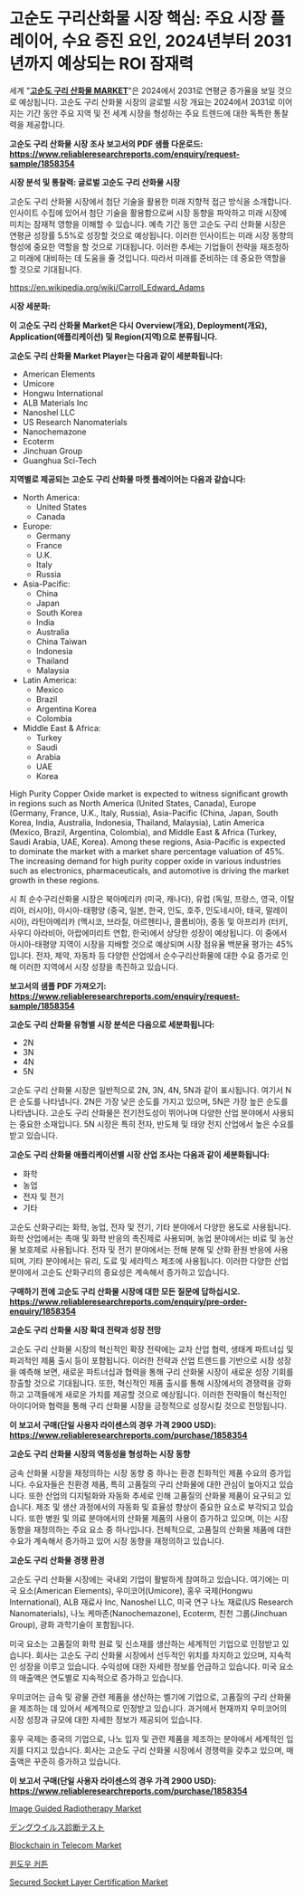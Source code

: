 <p><h1>고순도 구리산화물 시장 핵심: 주요 시장 플레이어, 수요 증진 요인, 2024년부터 2031년까지 예상되는 ROI 잠재력</h1></p><p>세계 "<strong><a href="https://www.reliableresearchreports.com/high-purity-copper-oxide-r1858354">고순도 구리 산화물 MARKET</a></strong>"은 2024에서 2031로 연평균 증가율을 보일 것으로 예상됩니다. 고순도 구리 산화물 시장의 글로벌 시장 개요는 2024에서 2031로 이어지는 기간 동안 주요 지역 및 전 세계 시장을 형성하는 주요 트렌드에 대한 독특한 통찰력을 제공합니다.</p>
<p><strong>고순도 구리 산화물 시장 조사 보고서의 PDF 샘플 다운로드: <a href="https://www.reliableresearchreports.com/enquiry/request-sample/1858354">https://www.reliableresearchreports.com/enquiry/request-sample/1858354</a></strong></p>
<p><strong>시장 분석 및 통찰력: 글로벌 고순도 구리 산화물 시장</strong></p>
<p><p>고순도 구리 산화물 시장에서 첨단 기술을 활용한 미래 지향적 접근 방식을 소개합니다. 인사이트 수집에 있어서 첨단 기술을 활용함으로써 시장 동향을 파악하고 미래 시장에 미치는 잠재적 영향을 이해할 수 있습니다. 예측 기간 동안 고순도 구리 산화물 시장은 연평균 성장률 5.5%로 성장할 것으로 예상됩니다. 이러한 인사이트는 미래 시장 동향의 형성에 중요한 역할을 할 것으로 기대됩니다. 이러한 추세는 기업들이 전략을 재조정하고 미래에 대비하는 데 도움을 줄 것입니다. 따라서 미래를 준비하는 데 중요한 역할을 할 것으로 기대됩니다.</p></p>
<p><a href="%7CAUTHORITHY_DOMAIN_URL%7C">https://en.wikipedia.org/wiki/Carroll_Edward_Adams</a></p>
<p><strong>시장 세분화:</strong></p>
<p><strong>이 고순도 구리 산화물 Market은 다시 Overview(개요), Deployment(개요), Application(애플리케이션) 및 Region(지역)으로 분류됩니다.</strong></p>
<p><strong>고순도 구리 산화물 Market Player는 다음과 같이 세분화됩니다:</strong></p>
<p><ul><li>American Elements</li><li>Umicore</li><li>Hongwu International</li><li>ALB Materials Inc</li><li>Nanoshel LLC</li><li>US Research Nanomaterials</li><li>Nanochemazone</li><li>Ecoterm</li><li>Jinchuan Group</li><li>Guanghua Sci-Tech</li></ul></p>
<p><strong>지역별로 제공되는 고순도 구리 산화물 마켓 플레이어는 다음과 같습니다:</strong></p>
<p><ul>
    <li>
        North America:
        <ul>
            <li>United States</li>
            <li>Canada</li>
        </ul>
    </li>
    <li>
        Europe:
        <ul>
            <li>Germany</li>
            <li>France</li>
            <li>U.K.</li>
            <li>Italy</li>
            <li>Russia</li>
        </ul>
    </li>
    <li>
        Asia-Pacific:
        <ul>
            <li>China</li>
            <li>Japan</li>
            <li>South Korea</li>
            <li>India</li>
            <li>Australia</li>
            <li>China Taiwan</li>
            <li>Indonesia</li>
            <li>Thailand</li>
            <li>Malaysia</li>
        </ul>
    </li>
    <li>
        Latin America:
        <ul>
            <li>Mexico</li>
            <li>Brazil</li>
            <li>Argentina Korea</li>
            <li>Colombia</li>
        </ul>
    </li>
    <li>
        Middle East & Africa:
        <ul>
            <li>Turkey</li>
            <li>Saudi</li>
            <li>Arabia</li>
            <li>UAE</li>
            <li>Korea</li>
        </ul>
    </li>
    </ul></p>
<p><p>High Purity Copper Oxide market is expected to witness significant growth in regions such as North America (United States, Canada), Europe (Germany, France, U.K., Italy, Russia), Asia-Pacific (China, Japan, South Korea, India, Australia, Indonesia, Thailand, Malaysia), Latin America (Mexico, Brazil, Argentina, Colombia), and Middle East & Africa (Turkey, Saudi Arabia, UAE, Korea). Among these regions, Asia-Pacific is expected to dominate the market with a market share percentage valuation of 45%. The increasing demand for high purity copper oxide in various industries such as electronics, pharmaceuticals, and automotive is driving the market growth in these regions. </p><p>시 최 순수구리산화물 시장은 북아메리카 (미국, 캐나다), 유럽 (독일, 프랑스, 영국, 이탈리아, 러시아), 아시아-태평양 (중국, 일본, 한국, 인도, 호주, 인도네시아, 태국, 말레이시아), 라틴아메리카 (멕시코, 브라질, 아르헨티나, 콜롬비아), 중동 및 아프리카 (터키, 사우디 아라비아, 아랍에미리트 연합, 한국)에서 상당한 성장이 예상됩니다. 이 중에서 아시아-태평양 지역이 시장을 지배할 것으로 예상되며 시장 점유율 백분율 평가는 45%입니다. 전자, 제약, 자동차 등 다양한 산업에서 순수구리산화물에 대한 수요 증가로 인해 이러한 지역에서 시장 성장을 촉진하고 있습니다.</p></p>
<p><strong>보고서의 샘플 PDF 가져오기: <a href="https://www.reliableresearchreports.com/enquiry/request-sample/1858354">https://www.reliableresearchreports.com/enquiry/request-sample/1858354</a></strong></p>
<p><strong>고순도 구리 산화물 유형별 시장 분석은 다음으로 세분화됩니다:</strong></p>
<p><ul><li>2N</li><li>3N</li><li>4N</li><li>5N</li></ul></p>
<p><p>고순도 구리 산화물 시장은 일반적으로 2N, 3N, 4N, 5N과 같이 표시됩니다. 여기서 N은 순도를 나타냅니다. 2N은 가장 낮은 순도를 가지고 있으며, 5N은 가장 높은 순도를 나타냅니다. 고순도 구리 산화물은 전기전도성이 뛰어나며 다양한 산업 분야에서 사용되는 중요한 소재입니다. 5N 시장은 특히 전자, 반도체 및 태양 전지 산업에서 높은 수요를 받고 있습니다.</p></p>
<p><strong>고순도 구리 산화물 애플리케이션별 시장 산업 조사는 다음과 같이 세분화됩니다:</strong></p>
<p><ul><li>화학</li><li>농업</li><li>전자 및 전기</li><li>기타</li></ul></p>
<p><p>고순도 산화구리는 화학, 농업, 전자 및 전기, 기타 분야에서 다양한 용도로 사용됩니다. 화학 산업에서는 촉매 및 화학 반응의 촉진제로 사용되며, 농업 분야에서는 비료 및 농산물 보호제로 사용됩니다. 전자 및 전기 분야에서는 전해 분해 및 산화 환원 반응에 사용되며, 기타 분야에서는 유리, 도료 및 세라믹스 제조에 사용됩니다. 이러한 다양한 산업 분야에서 고순도 산화구리의 중요성은 계속해서 증가하고 있습니다.</p></p>
<p><strong>구매하기 전에 고순도 구리 산화물 시장에 대한 모든 질문에 답하십시오. <a href="https://www.reliableresearchreports.com/enquiry/pre-order-enquiry/1858354">https://www.reliableresearchreports.com/enquiry/pre-order-enquiry/1858354</a></strong></p>
<p><strong>고순도 구리 산화물 시장 확대 전략과 성장 전망</strong></p>
<p><p>고순도 구리 산화물 시장의 혁신적인 확장 전략에는 교차 산업 협력, 생태계 파트너십 및 파괴적인 제품 출시 등이 포함됩니다. 이러한 전략과 산업 트렌드를 기반으로 시장 성장을 예측해 보면, 새로운 파트너십과 협력을 통해 구리 산화물 시장이 새로운 성장 기회를 창출할 것으로 기대됩니다. 또한, 혁신적인 제품 출시를 통해 시장에서의 경쟁력을 강화하고 고객들에게 새로운 가치를 제공할 것으로 예상됩니다. 이러한 전략들이 혁신적인 아이디어와 협력을 통해 구리 산화물 시장을 긍정적으로 성장시킬 것으로 전망됩니다.</p></p>
<p><strong>이 보고서 구매(단일 사용자 라이센스의 경우 가격 2900 USD): <a href="https://www.reliableresearchreports.com/purchase/1858354">https://www.reliableresearchreports.com/purchase/1858354</a></strong></p>
<p><strong>고순도 구리 산화물 시장의 역동성을 형성하는 시장 동향</strong></p>
<p><p>금속 산화물 시장을 재정의하는 시장 동향 중 하나는 환경 친화적인 제품 수요의 증가입니다. 수요자들은 친환경 제품, 특히 고품질의 구리 산화물에 대한 관심이 높아지고 있습니다. 또한 산업의 디지털화와 자동화 추세로 인해 고품질의 산화물 제품이 요구되고 있습니다. 제조 및 생산 과정에서의 자동화 및 효율성 향상이 중요한 요소로 부각되고 있습니다. 또한 병원 및 의료 분야에서의 산화물 제품의 사용이 증가하고 있으며, 이는 시장 동향을 재정의하는 주요 요소 중 하나입니다. 전체적으로, 고품질의 산화물 제품에 대한 수요가 계속해서 증가하고 있어 시장 동향을 재정의하고 있습니다.</p></p>
<p><strong>고순도 구리 산화물 경쟁 환경</strong></p>
<p><p>고순도 구리 산화물 시장에는 국내외 기업이 활발하게 참여하고 있습니다. 여기에는 미국 요소(American Elements), 우미코어(Umicore), 홍우 국제(Hongwu International), ALB 재료사 Inc, Nanoshel LLC, 미국 연구 나노 재료(US Research Nanomaterials), 나노 케마존(Nanochemazone), Ecoterm, 친천 그룹(Jinchuan Group), 광화 과학기술이 포함됩니다.</p><p>미국 요소는 고품질의 화학 원료 및 신소재를 생산하는 세계적인 기업으로 인정받고 있습니다. 회사는 고순도 구리 산화물 시장에서 선두적인 위치를 차지하고 있으며, 지속적인 성장을 이루고 있습니다. 수익성에 대한 자세한 정보를 언급하고 있습니다. 미국 요소의 매출액은 연도별로 지속적으로 증가하고 있습니다. </p><p>우미코어는 금속 및 광물 관련 제품을 생산하는 벨기에 기업으로, 고품질의 구리 산화물을 제조하는 데 있어서 세계적으로 인정받고 있습니다. 과거에서 현재까지 우미코어의 시장 성장과 규모에 대한 자세한 정보가 제공되어 있습니다.</p><p>홍우 국제는 중국의 기업으로, 나노 입자 및 관련 제품을 제조하는 분야에서 세계적인 입지를 다지고 있습니다. 회사는 고순도 구리 산화물 시장에서 경쟁력을 갖추고 있으며, 매출액은 꾸준히 증가하고 있습니다.</p></p>
<p><strong>이 보고서 구매(단일 사용자 라이센스의 경우 가격 2900 USD): <a href="https://www.reliableresearchreports.com/purchase/1858354">https://www.reliableresearchreports.com/purchase/1858354</a></strong></p>
<p><p><a href="https://medium.com/@marcoshoppe2023/image-guided-radiotherapy-market-global-market-share-and-ranking-overall-sales-and-demand-5a4d6d1cb746">Image Guided Radiotherapy Market</a></p><p><a href="https://medium.com/@novastamm2023/%E3%83%87%E3%83%B3%E3%82%B0%E7%86%B1%E3%82%A6%E3%82%A4%E3%83%AB%E3%82%B9%E8%A8%BA%E6%96%AD%E3%83%86%E3%82%B9%E3%83%88%E3%81%AE%E5%B8%82%E5%A0%B4%E3%82%B7%E3%82%A7%E3%82%A2-%E3%82%B5%E3%82%A4%E3%82%BA-%E3%83%88%E3%83%AC%E3%83%B3%E3%83%89-%E7%94%A3%E6%A5%AD%E5%88%86%E6%9E%90%E3%83%AC%E3%83%9D%E3%83%BC%E3%83%88-%E5%BF%9C%E7%94%A8-%E7%97%85%E9%99%A2-%E7%A0%94%E7%A9%B6%E6%A9%9F%E9%96%A2-%E3%81%9D%E3%81%AE%E4%BB%96-%E3%82%BF%E3%82%A4%E3%83%97-%E3%83%87%E3%83%B3%E3%82%B0ns1ag%E3%83%86%E3%82%B9%E3%83%88-%E3%83%87%E3%83%B3%E3%82%B0igg-igm%E3%83%86%E3%82%B9%E3%83%88-%E3%83%87%E3%83%B3%E3%82%B0ns1-7ba84f529abe">デングウイルス診断テスト</a></p><p><a href="https://medium.com/@karleeprice2004/insights-into-the-blockchain-in-telecom-market-size-which-is-expanding-with-a-6-5-8bb780b521a0">Blockchain in Telecom Market</a></p><p><a href="https://medium.com/@czbtzkwc9/%EC%B0%BD%EC%BB%A4%ED%8A%BC-%EC%8B%9C%EC%9E%A5-%EC%A1%B0%EC%82%AC-%EB%B3%B4%EA%B3%A0%EC%84%9C-2031%EB%85%84%EA%B9%8C%EC%A7%80-10-2-%EC%9D%98-cagr%EB%A1%9C-%EC%84%B1%EC%9E%A5%ED%95%98%EB%8A%94-%EC%B0%BD%EC%BB%A4%ED%8A%BC-%EC%8B%9C%EC%9E%A5-%EA%B7%9C%EB%AA%A8-%EB%B0%8F-%EC%88%98%EC%9D%B5-%EB%B6%84%EC%84%9D-%EA%B2%80%ED%86%A0-9cc4ea4bbd39">윈도우 커튼</a></p><p><a href="https://github.com/RichRobinson5/Market-Research-Report-List-6/blob/main/secured-socket-layer-certification-market.md">Secured Socket Layer Certification Market</a></p></p>